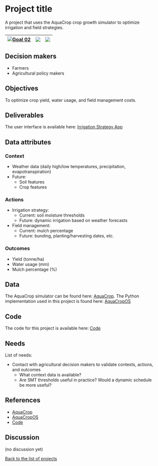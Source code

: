 # Project title

<!-- Describe the project in one sentence, e.g. A project that... -->
A project that uses the AquaCrop crop growth simulator to optimize irrigation and field strategies.

<!-- Note: using reference-style links to let Jekyll's relative links
convert them to .html in GitHub pages -->
[goal_02_link]: ../goals/goal_02.md

<!-- Insert SDG Icons and links-->
| [![Goal 02](../images/sdgs/E-WEB-Goal-02.png)][goal_02_link] | ![](../images/sdgs/empty.png) | ![](../images/sdgs/empty.png) |
|--------------------------------------------------------------|--------------------------------------------------------------|-------------------------------|

## Decision makers

<!-- List decision makers that could use this project-->
- Farmers
- Agricultural policy makers

## Objectives

<!-- Describe the objectives of the project in one sentence -->
To optimize crop yield, water usage, and field management costs.

## Deliverables

<!-- Provide links to the deliverables of the project -->
<!-- For instance, a link to the interactive application -->
The user interface is available here: [Irrigation Strategy App](https://irrigation-strategy.streamlit.app/)

## Data attributes

### Context

<!-- Describe the situation decision makers are in when then have to make a decision -->

- Weather data (daily high/low temperatures, precipitation, evapotranspiration)
- Future:
    - Soil features
    - Crop features

### Actions

<!-- Describe what the decision makers can do achieve their objectives -->

- Irrigation strategy:
    - Current: soil moisture thresholds
    - Future: dynamic irrigation based on weather forecasts
- Field management:
    - Current: mulch percentage
    - Future: bunding, planting/harvesting dates, etc.

### Outcomes

<!-- Describe the metrics decision makers are trying to optimize, on which they are evaluated -->

- Yield (tonne/ha)
- Water usage (mm)
- Mulch percentage (%)

## Data

<!-- Describe the data that is used to evaluate the decisions -->
The AquaCrop simulator can be found here: [AquaCrop](https://www.fao.org/aquacrop/en/).
The Python implementation used in this project is found here: [AquaCropOS](https://github.com/aquacropos/aquacrop)

## Code

<!-- Point to the repo that contains the code -->
The code for this project is available here: [Code](https://github.com/danyoungday/praise)

## Needs
<!-- What kind of help is currently needed for this project? -->

List of needs:
- Contact with agricultural decision makers to validate contexts, actions, and outcomes
    - What context data is available?
    - Are SMT thresholds useful in practice? Would a dynamic schedule be more useful?

## References

<!-- Provide a list of references or other resources used in the project -->
- [AquaCrop](https://www.fao.org/aquacrop/en/)
- [AquaCropOS](https://github.com/aquacropos/aquacrop)
- [Code](https://github.com/danyoungday/praise)

## Discussion

<!-- Provide a link to a space for discussion or comments -->
(no discussion yet)

[Back to the list of projects](../README.md)